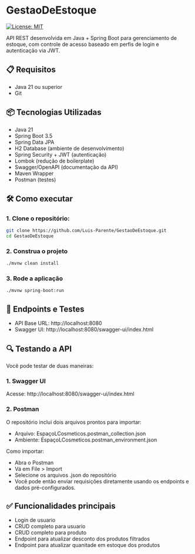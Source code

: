 # GestaoDeEstoque
[![License: MIT](https://img.shields.io/badge/License-MIT-yellow.svg?style=for-the-badge)](https://github.com/Luis-Parente/GestaoDeEstoque/blob/main/LICENSE)

API REST desenvolvida em Java + Spring Boot para gerenciamento de estoque, com controle de acesso baseado em perfis de login e autenticação via JWT.

## 📋 Requisitos
- Java 21 ou superior
- Git

## 📦 Tecnologias Utilizadas
- Java 21
- Spring Boot 3.5
- Spring Data JPA
- H2 Database (ambiente de desenvolvimento)
- Spring Security + JWT (autenticação)
- Lombok (redução de boilerplate)
- Swagger/OpenAPI (documentação da API)
- Maven Wrapper
- Postman (testes)

## 🛠️ Como executar

### 1. Clone o repositório:
````bash
git clone https://github.com/Luis-Parente/GestaoDeEstoque.git
cd GestaoDeEstoque
````
### 2. Construa o projeto
````bash
./mvnw clean install
````
### 3. Rode a aplicação
````bash
./mvnw spring-boot:run
````

## 🔗 Endpoints e Testes
- API Base URL: http://localhost:8080
- Swagger UI: http://localhost:8080/swagger-ui/index.html

## 🔍 Testando a API
Você pode testar de duas maneiras:
### 1. Swagger UI
Acesse:
http://localhost:8080/swagger-ui/index.html

### 2. Postman
O repositório inclui dois arquivos prontos para importar:
- Arquivo: EspaçoLCosmeticos.postman_collection.json
- Ambiente: EspaçoLCosmeticos.postman_environment.json

Como importar:
- Abra o Postman
- Vá em File > Import
- Selecione os arquivos .json do repositório
- Você pode então enviar requisições diretamente usando os endpoints e dados pré-configurados.

## ✅ Funcionalidades principais
- Login de usuario
- CRUD completo para usuario
- CRUD completo para produto
- Endpoint para atualizar desconto dos produtos filtrados
- Endpoint para atualizar quanitade em estoque dos produtos

